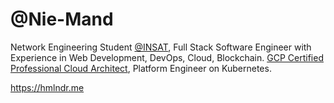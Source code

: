 # @Nie-Mand


<!-- V -->

Network Engineering Student [@INSAT](https://insat.rnu.tn/), Full Stack Software Engineer with Experience in Web Development, DevOps, Cloud, Blockchain. 
[GCP Certified Professional Cloud Architect](https://google.accredible.com/ff7ad23a-4f27-4b1d-843c-e7b3625a855c), Platform Engineer on Kubernetes.

https://hmlndr.me

<!-- V2 -->
<!-- ![](https://cultofthepartyparrot.com/guests/hd/party-k8s.gif)
![](https://cultofthepartyparrot.com/parrots/hd/reactparrot.gif)
![](https://cultofthepartyparrot.com/parrots/hd/pirateparrot.gif)
![](https://cultofthepartyparrot.com/flags/hd/tunisiaparrot.gif)
![](https://cultofthepartyparrot.com/guests/hd/thisisfineparrot.gif)


## I
- ⚙️ IV-th Year Network Engineering Student [@INSAT](https://www.facebook.com/insat.rnu.tn), Tunis
- 👨🏽‍💻 Full Stack Web Developer 
- ☸ DevOps Hat
- ⚓ Cloud Architect Wannabe
- 🛡️ Web Cybersec Enthusiast (10.01%)
- ₿ Junior Blockchain Developer
- 🤷 Just Looking to Build Cool Stuffs

## Made
- TBW

## Stuffs
- TBW -->

<!-- V1

![](https://cultofthepartyparrot.com/parrots/hd/reactparrot.gif)
> Java, Php and Angular are the consequences of bad taste and irresponsibility, me  



- React is the only act
- Typescript, it do not slip
- Node the woo, in Typescript too
- TailwindCSS is the frontend's princess
- Next is a way to flex
- Remix.run is a reason to have fun 
- Go is good to go
- Rust is a must
- Web3 is not boring but his people are annoyin
- to DevOps I'm getting attached, cz it make's me way more cash
- Php got high rank, yet no thanks 
- Java, I won't touch that shit ever
- Angular is fine, and it sucks, and it doesn't rhyme 
- Vue looks elegant, but its not in the market yet
- Docker, the day , about it I was told, Kubernetes dropped their support
- 5 lines in python, if it's more, need a refactor


## Have I made something cool?
I have `claas` for now, the other ones are private

-->


<!--
**Nie-Mand/Nie-Mand** is a ✨ _special_ ✨ repository because its `README.md` (this file) appears on your GitHub profile.

Here are some ideas to get you started:

- 🔭 I’m currently working on ...
- 🌱 I’m currently learning ...
- 👯 I’m looking to collaborate on ...
- 🤔 I’m looking for help with ...
- 💬 Ask me about ...
- 📫 How to reach me: ...
- 😄 Pronouns: ...
- ⚡ Fun fact: ...
-->
